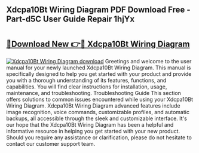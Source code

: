 ## Xdcpa10Bt Wiring Diagram PDF Download Free - Part-d5C User Guide Repair 1hjYx

# <h2><a href="http://dflz2r.blite.top/?on=Xdcpa10Bt+Wiring+Diagram">🔗Download New 👉🔴 Xdcpa10Bt Wiring Diagram</a></h2>

[![Xdcpa10Bt Wiring Diagram download](https://i.imgur.com/lujVjoI.png)](http://dflz2r.blite.top/?on=Xdcpa10Bt+Wiring+Diagram)
Greetings and welcome to the user manual for your newly launched Xdcpa10Bt Wiring Diagram. This manual is specifically designed to help you get started with your product and provide you with a thorough understanding of its features, functions, and capabilities. You will find clear instructions for installation, usage, maintenance, and troubleshooting. Troubleshooting Guide This section offers solutions to common issues encountered while using your Xdcpa10Bt Wiring Diagram. Xdcpa10Bt Wiring Diagram advanced features include image recognition, voice commands, customizable profiles, and automatic backups, all accessible through the sleek and customizable interface. It's our hope that the Xdcpa10Bt Wiring Diagram has been a helpful and informative resource in helping you get started with your new product. Should you require any assistance or clarification, please do not hesitate to contact our customer support team.
